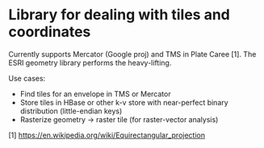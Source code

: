 Library for dealing with tiles and coordinates
==============================================

Currently supports Mercator (Google proj) and TMS in Plate Caree [1].
The ESRI geometry library performs the heavy-lifting.

Use cases:
* Find tiles for an envelope in TMS or Mercator
* Store tiles in HBase or other k-v store with near-perfect binary distribution (little-endian keys)
* Rasterize geometry -> raster tile (for raster-vector analysis)

[1] https://en.wikipedia.org/wiki/Equirectangular_projection
